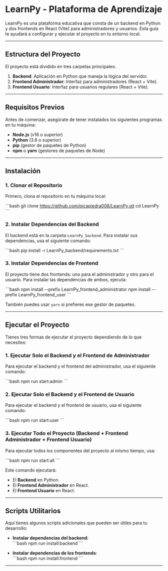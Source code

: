 # **LearnPy - Plataforma de Aprendizaje**

LearnPy es una plataforma educativa que consta de un backend en Python y dos frontends en React (Vite) para administradores y usuarios. Esta guía te ayudará a configurar y ejecutar el proyecto en tu entorno local.

---

## **Estructura del Proyecto**

El proyecto está dividido en tres carpetas principales:

1. **Backend**: Aplicación en Python que maneja la lógica del servidor.
2. **Frontend Administrador**: Interfaz para administradores (React + Vite).
3. **Frontend Usuario**: Interfaz para usuarios regulares (React + Vite).

---

## **Requisitos Previos**

Antes de comenzar, asegúrate de tener instalados los siguientes programas en tu máquina:

- **Node.js** (v16 o superior)
- **Python** (3.8 o superior)
- **pip** (gestor de paquetes de Python)
- **npm** o **yarn** (gestores de paquetes de Node)

---

## **Instalación**

### 1. Clonar el Repositorio

Primero, clona el repositorio en tu máquina local:

\`\`\`bash
git clone https://github.com/picapiedra008/LearnPy.git
cd LearnPy
\`\`\`

### 2. Instalar Dependencias del Backend

El backend está en la carpeta `LearnPy_backend`. Para instalar sus dependencias, usa el siguiente comando:

\`\`\`bash
pip install -r LearnPy_backend/requirements.txt
\`\`\`

### 3. Instalar Dependencias de Frontend

El proyecto tiene dos frontends: uno para el administrador y otro para el usuario. Para instalar las dependencias de ambos, ejecuta:

\`\`\`bash
npm install --prefix LearnPy_frontend_administrator
npm install --prefix LearnPy_frontend_user
\`\`\`

También puedes usar `yarn` si prefieres ese gestor de paquetes.

---

## **Ejecutar el Proyecto**

Tienes tres formas de ejecutar el proyecto dependiendo de lo que necesites:

### 1. Ejecutar Solo el Backend y el Frontend de Administrador

Para ejecutar el backend y el frontend del administrador, usa el siguiente comando:

\`\`\`bash
npm run start:admin
\`\`\`

### 2. Ejecutar Solo el Backend y el Frontend de Usuario

Para ejecutar el backend y el frontend de usuario, usa el siguiente comando:

\`\`\`bash
npm run start:user
\`\`\`

### 3. Ejecutar Todo el Proyecto (Backend + Frontend Administrador + Frontend Usuario)

Para ejecutar todos los componentes del proyecto al mismo tiempo, usa:

\`\`\`bash
npm run start:all
\`\`\`

Este comando ejecutará:

- El **Backend** en Python.
- El **Frontend Administrador** en React.
- El **Frontend Usuario** en React.

---

## **Scripts Utilitarios**

Aquí tienes algunos scripts adicionales que pueden ser útiles para tu desarrollo:

- **Instalar dependencias del backend**:  
  \`\`\`bash
  npm run install:backend
  \`\`\`

- **Instalar dependencias de los frontends**:  
  \`\`\`bash
  npm run install:frontend
  \`\`\`

---

